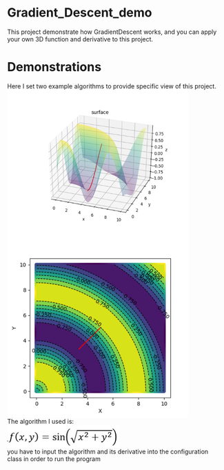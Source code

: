 # Gradient_Descent_demo
This project demonstrate how GradientDescent works, and you can apply your own 3D function and derivative to this project.

# Demonstrations
Here I set two example algorithms to provide specific view of this project.
<img align="center" width="420" height="340" src="https://github.com/jimmg35/Gradient_Descent_demo/blob/master/images/demo1.png">
<img align="center" width="420" height="420" src="https://github.com/jimmg35/Gradient_Descent_demo/blob/master/images/DEMO2.png"><br>
The algorithm I used is:<br>
<img align="center" width="260" height="53" src="https://github.com/jimmg35/Gradient_Descent_demo/blob/master/images/circle.jpg"><br>
you have to input the algorithm and its derivative into the configuration class in order to run the program
